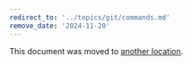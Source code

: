 ```yaml
---
redirect_to: '../topics/git/commands.md'
remove_date: '2024-11-20'
---
```


This document was moved to [another location](../topics/git/commands.md).

<!-- This redirect file can be deleted after <2024-11-20>. -->
<!-- Redirects that point to other docs in the same project expire in three months. -->
<!-- Redirects that point to docs in a different project or site (for example, link is not relative and starts with `https:`) expire in one year. -->
<!-- Before deletion, see: https://docs.gitlab.com/ee/development/documentation/redirects.html -->
